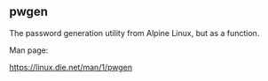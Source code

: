pwgen
-----

The password generation utility from Alpine Linux, but as a function.

Man page:

https://linux.die.net/man/1/pwgen


